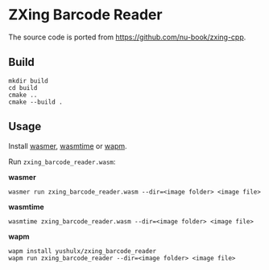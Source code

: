 # ZXing Barcode Reader

The source code is ported from https://github.com/nu-book/zxing-cpp.

## Build

```
mkdir build
cd build
cmake ..
cmake --build .
```

## Usage

Install [wasmer](https://github.com/wasmerio/wasmer), [wasmtime](https://github.com/CraneStation/wasmtime) or [wapm](https://wapm.io/help/install).

Run `zxing_barcode_reader.wasm`:

**wasmer**
```
wasmer run zxing_barcode_reader.wasm --dir=<image folder> <image file>

```

**wasmtime**

```
wasmtime zxing_barcode_reader.wasm --dir=<image folder> <image file>
```

**wapm**

```
wapm install yushulx/zxing_barcode_reader
wapm run zxing_barcode_reader --dir=<image folder> <image file>
```



